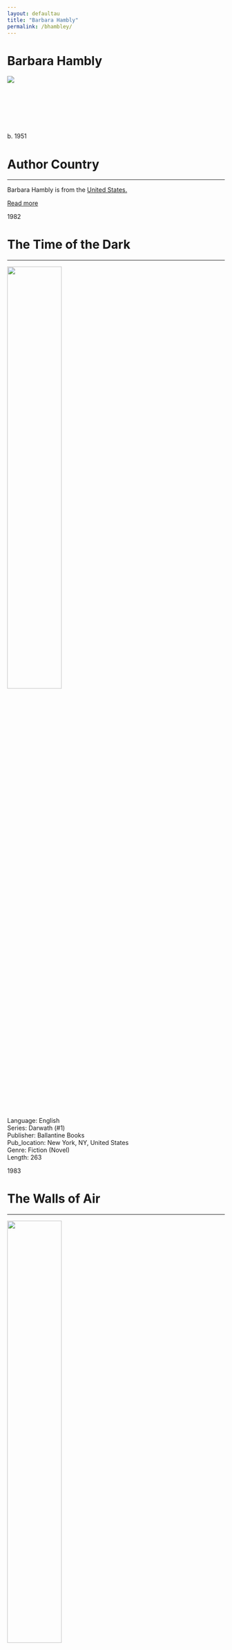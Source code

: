 ```yaml
---
layout: defaultau
title: "Barbara Hambly"
permalink: /bhambley/
---
```

<!-- partial:index.partial.html -->
<div class="content">
    <h1>Barbara Hambly</h1>
    <div class="quote">
        <div><img src="https://theworldshapers.com/wp-content/uploads/2020/05/Barbara-Hambly.jpg" class="logo"></div>
    </div>
    <div class="timeline">
        <div style="padding-bottom:100px;"></div>
        <div class="block">
            <div class="date right"><p class="right">b. 1951</p></div>
            <div class="dot"></div>
            <div class="left first">
            <div class="author_country">
                <h1>Author Country</h1><hr>
          <div class="aclocation">  <p>Barbara Hambly is from the <a href="{{ site.baseurl }}/1">United States.</a></p></div>
                <div class="acreadmore"><a href="https://en.wikipedia.org/wiki/Barbara_Hambly" target="_blank">Read more</a></div>
            </div>
            </div>
        </div>
        <div class="block">
            <div class="date left"><p class="left">1982</p></div>
            <div class="dot"></div>
            <div class="right">
                <h1>The Time of the Dark</h1><hr>
                <p><img src="https://images-na.ssl-images-amazon.com/images/S/compressed.photo.goodreads.com/books/1332072151i/176277.jpg" height="50%" width = "50%"></p>
                <p>
                Language: English<br/>
	    Series: Darwath (#1)<br/>
                Publisher: Ballantine Books<br/>
                Pub_location: New York, NY, United States<br/>
                Genre: Fiction (Novel)<br/>
                Length: 263<br/>                   </p>
            </div>
        </div>
       <div class="block">
            <div class="date right"><p class="right">1983</p></div>
            <div class="dot"></div>
            <div class="left">
                <h1>The Walls of Air</h1><hr>
                <p><img src="https://images-na.ssl-images-amazon.com/images/S/compressed.photo.goodreads.com/books/1332071717i/1253589.jpg" height="50%" width = "50%"></p>
                <p>
                Language: English<br/>
	Series: Darwath (#2)<br/>
                Publisher: Del Rey Books<br/>
                Pub_location: New York, NY, United States<br/>
                Genre: Fiction (Novel)<br/>
                Length: 297<br/>                   </p>
            </div>
        </div>
       <div class="block">
            <div class="date left"><p class="left">1983</p></div>
            <div class="dot"></div>
            <div class="right">
                <h1>The Armies of Daylight</h1><hr>
                <p><img src="https://images-na.ssl-images-amazon.com/images/S/compressed.photo.goodreads.com/books/1339843589i/176274.jpg" height="50%" width = "50%"></p>
                <p>
                Language: English<br/>
	Series: Darwath (#3)<br/>
                Publisher: Del Rey Books<br/>
                Pub_location: New York, NY, United States<br/>
                Genre: Fiction (Novel)<br/>
                Length: 309<br/>                   </p>
            </div>
        </div>
       <div class="block">
            <div class="date right"><p class="right">1983</p></div>
            <div class="dot"></div>
            <div class="left">
                <h1>The Quirinal Hill Affair</h1><hr>
                <p><img src="https://m.media-amazon.com/images/I/71KlljC4XyL._SY522_.jpg" height="50%" width = "50%"></p>
                <p>
                Language: English<br/>
                Publisher: St. Martin's Press<br/>
                Pub_location: New York, NY, United States<br/>
                Genre: Fiction (Novel)<br/>
                Length: 280<br/>                   </p>
            </div>
        </div>
<div class="block">
            <div class="date left"><p class="left">1984</p></div>
            <div class="dot"></div>
            <div class="right">
                <h1>The Ladies of Mandrigyn</h1><hr>
                <p><img src="https://m.media-amazon.com/images/I/81VoDbKpmzL._SY522_.jpg" height="50%" width = "50%"></p>
                <p>
                Language: English<br/>
                Publisher: Ballantine Books<br/>
                Pub_location: New York, NY, United States<br/>
                Genre: Fiction (Novel)<br/>
                Length: 311<br/>                   </p>
            </div>
        </div>
<div class="block">
            <div class="date right"><p class="right">1985</p></div>
            <div class="dot"></div>
            <div class="left">
                <h1>Ishmaelc</h1><hr>
                <p><img src="https://images-na.ssl-images-amazon.com/images/S/compressed.photo.goodreads.com/books/1386922622i/17026.jpg" height="50%" width = "50%"></p>
                <p>
                Language: English<br/>
	Series: Star Trek: The Original Series (#23)<br/>
                Publisher: Pocket Books<br/>
                New York, NY, United States<br/>
                Genre: Fiction (Novel)<br/>
                Length: 255<br/>                   </p>
            </div>
        </div>
<div class="block">
            <div class="date left"><p class="left">1986</p></div>
            <div class="dot"></div>
            <div class="right">
                <h1>The Silent Tower</h1><hr>
                <p><img src="https://m.media-amazon.com/images/I/91veWc-OLEL._SY522_.jpg" height="50%" width = "50%"></p>
                <p>
                Language: English<br/>
	Series: Windrose Chronicles #1<br/>
                Publisher: Del Rey Books<br/>
                Pub_location: New York, NY, United States<br/>
                Genre: Fiction (Novel)<br/>
                Length: 369<br/>                   </p>
            </div>
        </div>
<div class="block">
            <div class="date right"><p class="right">1986</p></div>
            <div class="dot"></div>
            <div class="left">
                <h1>The Darwath Trilogy</h1><hr>
                <p><img src="https://images-na.ssl-images-amazon.com/images/S/compressed.photo.goodreads.com/books/1385237212i/18912304.jpg" height="50%" width = "50%"></p>
                <p>
                Language: English<br/>
                Series: Darwath (#1-3) <br/>
Publisher: Open Road Media Sci-Fi & Fantasy<br/>
                Pub_location: New York, NY, United States<br/>
                Genre: Fiction (Novel)<br/>
                Length: 1036<br/>                   </p>
            </div>
        </div>       
<div class="block">
            <div class="date left"><p class="left">1987</p></div>
            <div class="dot"></div>
            <div class="right">
                <h1>Dragonsbane (Winterlands)</h1><hr>
                <p><img src="https://m.media-amazon.com/images/I/71UpNWhJCBL._SY522_.jpg" height="50%" width = "50%"></p>
                <p>
                Language: English<br/>
                Series: Book 1 of 4: Winterlands <br/>
    Publisher: Del Rey Books<br/>
                Pub_location: New York, NY, United States<br/>
                Genre: Fiction (Novel)<br/>
                Length: 352<br/>                   </p>
            </div>
        </div>
<div class="block">
            <div class="date right"><p class="right">1987</p></div>
            <div class="dot"></div>
            <div class="left">
                <h1>The Witches of Wenshar</h1><hr>
                <p><img src="https://images-na.ssl-images-amazon.com/images/S/compressed.photo.goodreads.com/books/1318077148i/176304.jpg" height="50%" width = "50%"></p>
                <p>
                Language: English<br/>
                Series: Sun Wolf & Starhawk (#2) <br/>
    Publisher: Del Rey Books<br/>
                Pub_location: New York, NY, United States<br/>
                Genre: Fiction (Novel)<br/>
                Length: 272<br/>                   </p>
            </div>
        </div>       
<div class="block">
            <div class="date left"><p class="left">1988</p></div>
            <div class="dot"></div>
            <div class="right">
                <h1>Those Who Hunt the Night</h1><hr>
                <p><img src="https://m.media-amazon.com/images/I/718td5ZINcL._SY522_.jpg" height="50%" width = "50%"></p>
                <p>
                Language: English<br/>
                Series: James Asher Chronicles (1) <br/>
    Publisher: Unwin Paperbacks<br/>
                Pub_location: London, United Kingdom<br/>
                Genre: Fiction (Novel)<br/>
                Length: 350<br/>                   </p>
            </div>
        </div>
<div class="block">
            <div class="date right"><p class="right">1988</p></div>
            <div class="dot"></div>
            <div class="left">
                <h1>The Silicon Mage</h1><hr>
                <p><img src="https://images-na.ssl-images-amazon.com/images/S/compressed.photo.goodreads.com/books/1332072920i/176267.jpg" height="50%" width = "50%"></p>
                <p>
                Language:  English<br/>
    Series: Windrose Chronicles (#2) <br/>
    Publisher: Del Rey Books<br/>
                Pub_location: New York, NY, United States<br/>
                Genre: Fiction (Novel)<br/>
                Length: 338<br/>                   </p>
            </div>
        </div>       
<div class="block">
            <div class="date left"><p class="left">1990</p></div>
            <div class="dot"></div>
            <div class="right">
                <h1>The Dark Hand of Magic</h1><hr>
                <p><img src="https://images-na.ssl-images-amazon.com/images/S/compressed.photo.goodreads.com/books/1395611132i/176266.jpg" height="50%" width = "50%"></p>
                <p>
                Language: English<br/>
    Series: Sun Wolf & Starhawk (#3) <br/>
    Publisher: Del Rey Books<br/>
                Pub_location: New York, NY, United States<br/>
                Genre: Fiction (Novel)<br/>
                Length: 423<br/>                   </p>
            </div>
        </div>
<div class="block">
            <div class="date right"><p class="right">1991</p></div>
            <div class="dot"></div>
            <div class="left">
                <h1>The Rainbow Abyss</h1><hr>
                <p><img src="https://images-na.ssl-images-amazon.com/images/S/compressed.photo.goodreads.com/books/1297879882i/2519838.jpg" height="50%" width = "50%"></p>
                <p>
                Language: English<br/>
    Series: Sun-Cross (#1) <br/>
    Publisher: Del Rey Books<br/>
                Pub_location: New York, NY, United States<br/>
                Genre: Fiction (Novel)<br/>
                Length: 306<br/>                   </p>
            </div>
        </div>      
<div class="block">
            <div class="date left"><p class="left">1992</p></div>
            <div class="dot"></div>
            <div class="right">
                <h1>Dog Wizard</h1><hr>
                <p><img src="https://upload.wikimedia.org/wikipedia/en/f/f2/Dog_Wizard_Cover.png" height="50%" width = "50%"></p>
                <p>
                Language: English<br/>
    Series: Windrose Chronicles (#3)<br/>
    Publisher: Del Rey Books<br/>
                Pub_location: New York, NY, United States<br/>
                Genre: Fiction (Novel)<br/>
                Length: 389<br/>                   </p>
            </div>
        </div>
<div class="block">
            <div class="date right"><p class="right">1994</p></div>
            <div class="dot"></div>
            <div class="left">
                <h1>Stranger at the Wedding</h1><hr>
                <p><img src="https://m.media-amazon.com/images/I/71MRn+MSjEL._SY522_.jpg" height="50%" width = "50%"></p>
                <p>
                Language: English<br/>
    Series: Windrose Chronicles (#4)<br/>
    Publisher: Del Rey Books<br/>
                Pub_location: New York, NY, United States<br/>
                Genre: Fiction (Novel)<br/>
                Length: 341<br/>                   </p>
            </div>
        </div>      
 <div class="block">
            <div class="date left"><p class="left">1994</p></div>
            <div class="dot"></div>
            <div class="right">
                <h1>Bride of the Rat God</h1><hr>
                <p><img src="https://m.media-amazon.com/images/I/71q1WrnaSsL._SY522_.jpg" height="50%" width = "50%"></p>
                <p>
                Language: English<br/>
                Publisher: Random House Inc<br/>
                Pub_location: New York, NY, United States<br/>
                Genre: Fiction (Novel)<br/>
                Length: 338<br/>                   </p>
            </div>
        </div>
       <div class="block">
            <div class="date right"><p class="right">1995</p></div>
            <div class="dot"></div>
            <div class="left">
                <h1>Star Wars: Children of the Jedi</h1><hr>
                <p><img src="https://m.media-amazon.com/images/I/91UBwnYl6OL._SY522_.jpg" height="50%" width = "50%"></p>
                <p>
                Language: English<br/>
	    Series: Star Wars - Legends<br/>
                Publisher: Bantam Spectra<br/>
                Pub_location: New York, NY, United States<br/>
                Genre: Fiction (Novel)<br/>
                Length: 416<br/>                   </p>
            </div>
        </div>
<div class="block">
            <div class="date left"><p class="left">1995</p></div>
            <div class="dot"></div>
            <div class="right">
                <h1>Traveling with the Dead</h1><hr>
                <p><img src="https://images-na.ssl-images-amazon.com/images/S/compressed.photo.goodreads.com/books/1297879037i/773989.jpg" height="50%" width = "50%"></p>
                <p>
                Language: English<br/>
                Series: James Asher (#2 )<br/>
    Publisher: Del Rey Books<br/>
                Pub_location: New York, NY, United States<br/>
                Genre: Fiction (Novel)<br/>
                Length: 343<br/>                   </p>
            </div>
        </div>
<div class="block">
            <div class="date right"><p class="right">1996</p></div>
            <div class="dot"></div>
            <div class="left">
                <h1>Mother of Winter</h1><hr>
                <p><img src="https://images-na.ssl-images-amazon.com/images/S/compressed.photo.goodreads.com/books/1320497145i/634138.jpg" height="50%" width = "50%"></p>
                <p>
                Language: English<br/>
                Series: Darwath (#4)<br/>
    Publisher: Del Rey Books<br/>
                Pub_location: New York, NY, United States<br/>
                Genre: Fiction (Novel)<br/>
                Length: 380<br/>                   </p>
            </div>
        </div>       
<div class="block">
            <div class="date left"><p class="left">1997</p></div>
            <div class="dot"></div>
            <div class="right">
                <h1>Star Wars: Planet of Twilight</h1><hr>
                <p><img src="https://static.wikia.nocookie.net/starwars/images/6/62/PlanetOfTwilight.jpg/revision/latest?cb=20070719121111" height="50%" width = "50%"></p>
                <p>
                Language: English<br/>
                Series: Callista Trilogy (#3)<br/>
    Publisher: Bantam Spectra<br/>
                Pub_location: New York, NY, United States<br/>
                Genre: Fiction (Novel)<br/>
                Length: 400<br/>                   </p>
            </div>
        </div>
<div class="block">
            <div class="date right"><p class="right">1997</p></div>
            <div class="dot"></div>
            <div class="left">
                <h1>A Free Man of Color</h1><hr>
                <p><img src="https://images-na.ssl-images-amazon.com/images/S/compressed.photo.goodreads.com/books/1342433544i/1064015.jpg" height="50%" width = "50%"></p>
                <p>
                Language: English<br/>
                Series: Benjamin January (#1)<br/>
    Publisher: Bantam Spectra<br/>
                Pub_location: New York, NY, United States<br/>
                Genre: Fiction (Novel)<br/>
                Length: 432<br/>                   </p>
            </div>
        </div>   
<div class="block">
            <div class="date left"><p class="left">1998</p></div>
            <div class="dot"></div>
            <div class="right">
                <h1>Fever Season</h1><hr>
                <p><img src="https://images-na.ssl-images-amazon.com/images/S/compressed.photo.goodreads.com/books/1388691464i/1241321.jpg" height="50%" width = "50%"></p>
                <p>
                Language: English<br/>
                Series: Benjamin January (#2)<br/>
    Publisher: Bantam Spectra<br/>
                Pub_location: New York, NY, United States<br/>
                Genre: Fiction (Novel)<br/>
                Length: 416<br/>                   </p>
            </div>
        </div>
<div class="block">
            <div class="date right"><p class="right">1998</p></div>
            <div class="dot"></div>
            <div class="left">
                <h1>Icefalcon's Quest</h1><hr>
                <p><img src="https://images-na.ssl-images-amazon.com/images/S/compressed.photo.goodreads.com/books/1182188153i/1241325.jpg" height="50%" width = "50%"></p>
                <p>
                Language: English<br/>
	    Series: Darwath (#5)<br/>
                Publisher: Del Rey Books<br/>
                Pub_location: New York, NY, United States<br/>
                Genre: Fiction (Novel)<br/>
                Length: 368<br/>                   </p>
            </div>
        </div>      
 <div class="block">
            <div class="date left"><p class="left">1999</p></div>
            <div class="dot"></div>
            <div class="right">
                <h1>Dragonshadow</h1><hr>
                <p><img src="https://images-na.ssl-images-amazon.com/images/S/compressed.photo.goodreads.com/books/1320471806i/176245.jpg" height="50%" width = "50%"></p>
                <p>
                Language: English<br/>
	    Series: Winterlands (#2)
                Publisher: Random House Inc<br/>
                Pub_location: New York, NY, United States<br/>
                Genre: Fiction (Novel)<br/>
                Length: 310<br/>                   </p>
            </div>
        </div>
<div class="block">
            <div class="date right"><p class="right">2000</p></div>
            <div class="dot"></div>
            <div class="left">
                <h1>Graveyard Dust</h1><hr>
                <p><img src="https://images-na.ssl-images-amazon.com/images/S/compressed.photo.goodreads.com/books/1403175101i/176264.jpg" height="50%" width = "50%"></p>
                <p>
                Language: English<br/>
                Series: Benjamin January (#3)<br/>
    Publisher: Bantam Spectra<br/>
                Pub_location: New York, NY, United States<br/>
                Genre: Fiction (Novel)<br/>
                Length: 409<br/>                   </p>
            </div>
        </div>
<div class="block">
            <div class="date left"><p class="left">2000</p></div>
            <div class="dot"></div>
            <div class="right">
                <h1>Sold Down the River</h1><hr>
                <p><img src="https://images-na.ssl-images-amazon.com/images/S/compressed.photo.goodreads.com/books/1392435052i/1577425.jpg" height="50%" width = "50%"></p>
                <p>
                Language: English<br/>
                Series: Benjamin January (#4)<br/>
    Publisher: Bantam Spectra<br/>
                Pub_location: New York, NY, United States<br/>
                Genre: Fiction (Novel)<br/>
                Length: 336<br/>                   </p>
            </div>
        </div>
<div class="block">
            <div class="date right"><p class="right">2001</p></div>
            <div class="dot"></div>
            <div class="left">
                <h1>Die Upon a Kiss</h1><hr>
                <p><img src="https://images-na.ssl-images-amazon.com/images/S/compressed.photo.goodreads.com/books/1423421421i/176243.jpg" height="50%" width = "50%"></p>
                <p>
                Language: English<br/>
                Series: Benjamin January (#5)<br/>
    Publisher: Bantam Spectra<br/>
                Pub_location: New York, NY, United States<br/>
                Genre: Fiction (Novel)<br/>
                Length: 480<br/>                   </p>
            </div>
        </div>       
<div class="block">
            <div class="date left"><p class="left">2002</p></div>
            <div class="dot"></div>
            <div class="right">
                <h1>Wet Grave</h1><hr>
                <p><img src="https://images-na.ssl-images-amazon.com/images/S/compressed.photo.goodreads.com/books/1267417386i/2980038.jpg" height="50%" width = "50%"></p>
                <p>
                Language: English<br/>
                Series: Benjamin January (#6)<br/>
    Publisher: Bantam Spectra<br/>
                Pub_location: New York, NY, United States<br/>
                Genre: Fiction (Novel)<br/>
                Length: 384<br/>                   </p>
            </div>
        </div>
<div class="block">
            <div class="date right"><p class="right">2002</p></div>
            <div class="dot"></div>
            <div class="left">
                <h1>Dragonstar</h1><hr>
                <p><img src="https://images-na.ssl-images-amazon.com/images/S/compressed.photo.goodreads.com/books/1385297227i/176254.jpg" height="50%" width = "50%"></p>
                <p>
                Language: <English<br/>
                Series: Winterlands (#4)<br/>
    Publisher: Del Rey Books<br/>
                Pub_location: New York, NY, United States<br/>
                Genre: Fiction (Novel)<br/>
                Length: 304<br/>                   </p>
            </div>
        </div><div class="block">
            <div class="date left"><p class="left">2003</p></div>
            <div class="dot"></div>
            <div class="right">
                <h1>Days of the Dead</h1><hr>
                <p><img src="https://images-na.ssl-images-amazon.com/images/S/compressed.photo.goodreads.com/books/1182188117i/1241309.jpg" height="50%" width = "50%"></p>
                <p>
                Language: English<br/>
	    Series: Benjamin January (#7)<br/>
                Publisher: Random House Inc<br/>
                Pub_location: New York, NY, United States<br/>
                Genre: Fiction (Novel)<br/>
                Length: 592<br/>                   </p>
            </div>
        </div>
<div class="block">
            <div class="date right"><p class="right">2004</p></div>
            <div class="dot"></div>
            <div class="left">
                <h1>Dead Water</h1><hr>
                <p><img src="https://images-na.ssl-images-amazon.com/images/S/compressed.photo.goodreads.com/books/1392450198i/1241313.jpg" height="50%" width = "50%"></p>
                <p>
                Language: English<br/>
	    Series: Benjamin January (#18)<br/>
                Publisher: Bantam Spectra<br/>
                Pub_location: New York, NY, United States<br/>
                Genre: Fiction (Novel)<br/>
                Length: 320<br/>                   </p>
            </div>
        </div>       
<div class="block">
            <div class="date left"><p class="left">2006</p></div>
            <div class="dot"></div>
            <div class="right">
                <h1>Renfield: Slave of Dracula</h1><hr>
                <p><img src="https://images-na.ssl-images-amazon.com/images/S/compressed.photo.goodreads.com/books/1433002129i/176252.jpg" height="50%" width = "50%"></p>
                <p>
                Language: English<br/>
                Publisher: Berkley Hardcover<br/>
                Pub_location: New York, NY, United States<br/>
                Genre: Fiction (Novel)<br/>
                Length: 306<br/>                   </p>
            </div>
        </div>
<div class="block">
            <div class="date right"><p class="right">2010</p></div>
            <div class="dot"></div>
            <div class="left">
                <h1>Blood Maidens</h1><hr>
                <p><img src="https://images-na.ssl-images-amazon.com/images/S/compressed.photo.goodreads.com/books/1328831196i/8388595.jpg" height="50%" width = "50%"></p>
                <p>
                Language: English<br/>
	    Series: James Asher (#3 )<br/>
                Publisher: Severn House<br/>
                Pub_location: London, United Kingdom<br/>
                Genre: Fiction (Novel)<br/>
                Length: 256<br/>                   </p>
            </div>
        </div>       
<div class="block">
            <div class="date left"><p class="left">2010</p></div>
            <div class="dot"></div>
            <div class="right">
                <h1>Dead and Buried: A Benjamin January Mystery</h1><hr>
                <p><img src="https://images-na.ssl-images-amazon.com/images/S/compressed.photo.goodreads.com/books/1328831130i/6942476.jpg" height="50%" width = "50%"></p>
                <p>
                Language: English<br/>
	    Series: Benjamin January (#9)<br/>
                Publisher: Severn House<br/>
                Pub_location: London, United Kingdom<br/>
                Genre: Fiction (Novel)<br/>
                Length: 256<br/>                   </p>
            </div>
        </div>
<div class="block">
            <div class="date right"><p class="right">2011</p></div>
            <div class="dot"></div>
            <div class="left">
                <h1>Shirt on His Back</h1><hr>
                <p><img src="https://images-na.ssl-images-amazon.com/images/S/compressed.photo.goodreads.com/books/1328829942i/10618928.jpg" height="50%" width = "50%"></p>
                <p>
                Language: English<br/>
	    Series: Benjamin January (#10)<br/>
                Publisher: Severn House<br/>
                Pub_location: London, United Kingdom<br/>
                Genre: Fiction (Novel)<br/>
                Length: 256<br/>                   </p>
            </div>
        </div>      
 <div class="block">
            <div class="date left"><p class="left">2011</p></div>
            <div class="dot"></div>
            <div class="right">
                <h1>Ran Away</h1><hr>
                <p><img src="https://images-na.ssl-images-amazon.com/images/S/compressed.photo.goodreads.com/books/1328830002i/11738450.jpg" height="50%" width = "50%"></p>
                <p>
                Language: English<br/>
	    Series: Benjamin January (#11)<br/>
                Publisher: Severn House<br/>
                Pub_location: London, United Kingdom<br/>
                Genre: Fiction (Novel)<br/>
                Length: 256<br/>                   </p>
            </div>
        </div>
<div class="block">
            <div class="date right"><p class="right">2012</p></div>
            <div class="dot"></div>
            <div class="left">
                <h1>Magistrates of Hell</h1><hr>
                <p><img src="https://images-na.ssl-images-amazon.com/images/S/compressed.photo.goodreads.com/books/1344690428i/13227027.jpg" height="50%" width = "50%"></p>
                <p>
                Language: English<br/>
	    Series: James Asher (#4)<br/>
                Publisher: Severn House<br/>
                Pub_location: London, United Kingdom<br/>
                Genre: Fiction (Novel)<br/>
                Length: 244<br/>                   </p>
            </div>
        </div>      
<div class="block">
            <div class="date left"><p class="left">2013</p></div>
            <div class="dot"></div>
            <div class="right">
                <h1>Kindred of Darkness</h1><hr>
                <p><img src="https://images-na.ssl-images-amazon.com/images/S/compressed.photo.goodreads.com/books/1376966105i/18342060.jpg" height="50%" width = "50%"></p>
                <p>
                Language: English<br/>
	    Series: James Asher (#5)<br/>
                Publisher: Severn House<br/>
                Pub_location: London, United Kingdom<br/>
                Genre: Fiction (Novel)<br/>
                Length: 256<br/>                   </p>
            </div>
        </div>
<div class="block">
            <div class="date right"><p class="right">2013</p></div>
            <div class="dot"></div>
            <div class="left">
                <h1>Good Man Friday</h1><hr>
                <p><img src="https://m.media-amazon.com/images/I/8147B+hxs0L._SY522_.jpg" height="50%" width = "50%"></p>
                <p>
                Language: English<br/>
	    Series: Benjamin January (#12)<br/>
                Publisher: Severn House<br/>
                Pub_location: London, United Kingdom<br/>
                Genre: Fiction (Novel)<br/>
                Length: 256<br/>                   </p>
            </div>
        </div>      
 <div class="block">
            <div class="date left"><p class="left">2014</p></div>
            <div class="dot"></div>
            <div class="right">
                <h1>Crimson Angel</h1><hr>
                <p><img src="https://m.media-amazon.com/images/I/51hGnrRbb6L.jpg" height="50%" width = "50%"></p>
                <p>
                Language: English<br/>
	    Series: Benjamin January (#13)<br/>
                Publisher: Severn House<br/>
                Pub_location: Surrey, England<br/>
                Genre: Fiction (Novel)<br/>
                Length: 384<br/>                   </p>
            </div>
        </div>
<div class="block">
            <div class="date right"><p class="right">2015</p></div>
            <div class="dot"></div>
            <div class="left">
                <h1>Darkness on His Bones</h1><hr>
                <p><img src="https://images-na.ssl-images-amazon.com/images/S/compressed.photo.goodreads.com/books/1428334497i/25308254.jpg" height="50%" width = "50%"></p>
                <p>
                Language: English<br/>
	    Series: James Asher (#6)<br/>
                Publisher: Severn House<br/>
                Pub_location: London, United Kingdom<br/>
                Genre: Fiction (Novel)<br/>
                Length: 256<br/>                   </p>
            </div>
        </div>       
<div class="block">
            <div class="date left"><p class="left">2017</p></div>
            <div class="dot"></div>
            <div class="right">
                <h1>Pale Guardian</h1><hr>
                <p><img src="https://m.media-amazon.com/images/I/81h+fXp4wWL._SY522_.jpg" height="50%" width = "50%"></p>
                <p>
                Language: English<br/>
	    Series: James Asher (#7)<br/>
                Publisher: Severn House<br/>
                Pub_location: London, United Kingdom<br/>
                Genre: Fiction (Novel)<br/>
                Length: 256<br/>                   </p>
            </div>
        </div>
<div class="block">
            <div class="date right"><p class="right">2019</p></div>
            <div class="dot"></div>
            <div class="left">
                <h1>Prisoner of Midnight</h1><hr>
                <p><img src="https://images-na.ssl-images-amazon.com/images/S/compressed.photo.goodreads.com/books/1543224700i/42730275.jpg" height="50%" width = "50%"></p>
                <p>
                Language: English<br/>
	    Series: James Asher (#8)<br/>
                Publisher: Severn House<br/>
                Pub_location: London, United Kingdom<br/>
                Genre: Fiction (Novel)<br/>
                Length: 247<br/>                   </p>
            </div>
        </div>       
<div class="block">
            <div class="date left"><p class="left">2019</p></div>
            <div class="dot"></div>
            <div class="right">
                <h1>Lady of Perdition</h1><hr>
                <p><img src="https://m.media-amazon.com/images/I/81VoDbKpmzL._SY522_.jpg" height="50%" width = "50%"></p>
                <p>
                Language: English<br/>
	    Series: Benjamin January (#17)<br/>
                Publisher: Severn House<br/>
                Pub_location: London, United Kingdom<br/>
                Genre: Fiction (Novel)<br/>
                Length: 256<br/>                   </p>
            </div>
        </div>
<div class="block">
            <div class="date right"><p class="right">2020</p></div>
            <div class="dot"></div>
            <div class="left">
                <h1>The House of the Patriarch</h1><hr>
                <p><img src="https://images-na.ssl-images-amazon.com/images/S/compressed.photo.goodreads.com/books/1593891066i/54389668.jpg" height="50%" width = "50%"></p>
                <p>
                Language: English<br/>
	    Series: Benjamin January (#18)<br/>
                Publisher: Severn House<br/>
                Pub_location: London, United Kingdom<br/>
                Genre: Fiction (Novel)<br/>
                Length: 256<br/>                   </p>
            </div>
        </div>
       <div class="block">
            <div class="date left"><p class="left">2021</p></div>
            <div class="dot"></div>
            <div class="right">
                <h1>Scandal in Babylon</h1><hr>
                <p><img src="https://images-na.ssl-images-amazon.com/images/S/compressed.photo.goodreads.com/books/1620711549i/57926240.jpg" height="50%" width = "50%"></p>
                <p>
                Language: English<br/>
	    Series: Silver Screen Historical Mystery (#1)<br/>
                Publisher: Severn House<br/>
                Pub_location: London, United Kingdom<br/>
                Genre: Fiction (Novel)<br/>
                Length: 240<br/>                   </p>
            </div>
        </div>
       <div class="block">
            <div class="date right"><p class="right">2023</p></div>
            <div class="dot"></div>
            <div class="left">
                <h1>The Iron Princess</h1><hr>
                <p><img src="https://images-na.ssl-images-amazon.com/images/S/compressed.photo.goodreads.com/books/1663882966i/62690930.jpg" height="50%" width = "50%"></p>
                <p>
                Language: English<br/>
                Publisher: Open Road Media Sci-Fi & Fantasy<br/>
                Pub_location: New York, NY, United States<br/>
                Genre: Fiction (Novel)<br/>
                Length: 360<br/>                   </p>
            </div>
        </div>
<div class="block">
            <div class="date left"><p class="left">2024</p></div>
            <div class="dot"></div>
            <div class="right">
                <h1>The Nubian’s Curse</h1><hr>
                <p><img src="https://images-na.ssl-images-amazon.com/images/S/compressed.photo.goodreads.com/books/1689776469i/184690619.jpg" height="50%" width = "50%"></p>
                <p>
                Language: English<br/>
	    Series: Benjamin January (#20)<br/>
                Publisher: Severn House<br/>
                Pub_location: London, United Kingdom<br/>
                Genre: Fiction (Novel)<br/>
                Length: 332<br/>                   </p>
            </div>
        </div>
  <!-- partial -->
<script src='https://cdnjs.cloudflare.com/ajax/libs/jquery/3.1.1/jquery.min.js'></script><script  src="{{ site.baseurl }}/assets/js/authorscript.js"></script>
